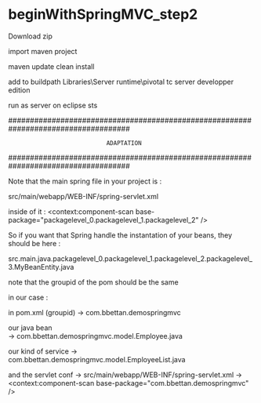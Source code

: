 # beginWithSpringMVC_step2

Download zip

import maven project

maven update clean install

add to buildpath Libraries\Server runtime\pivotal tc server developper edition

run as server on eclipse sts

####################################################################################

                                ADAPTATION

####################################################################################


Note that the main spring file in your project is :

src/main/webapp/WEB-INF/spring-servlet.xml

inside of it : <context:component-scan base-package="packagelevel_0.packagelevel_1.packagelevel_2" />

So if you want that Spring handle the instantation of your beans, they should be here :

src.main.java.packagelevel_0.packagelevel_1.packagelevel_2.packagelevel_3.MyBeanEntity.java

note that the groupid of the pom should be the same

in our case : 

in pom.xml (groupid)
-> com.bbettan.demospringmvc

our java bean       
-> com.bbettan.demospringmvc.model.Employee.java

our kind of service 
-> com.bbettan.demospringmvc.model.EmployeeList.java

and the servlet conf 
-> src/main/webapp/WEB-INF/spring-servlet.xml -> <context:component-scan base-package="com.bbettan.demospringmvc" />

